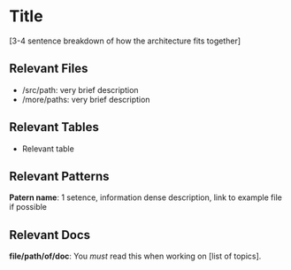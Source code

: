 # Title
[3-4 sentence breakdown of how the architecture fits together]

## Relevant Files
- /src/path: very brief description
- /more/paths: very brief description

## Relevant Tables
- Relevant table

## Relevant Patterns
**Patern name**: 1 setence, information dense description, link to example file if possible

## Relevant Docs
**file/path/of/doc**: You _must_ read this when working on [list of topics].
